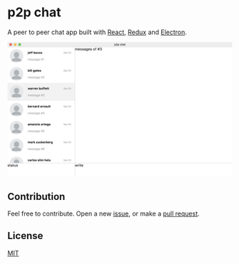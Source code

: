 # p2p chat
A peer to peer chat app built with [React](https://reactjs.org/), [Redux](https://redux.js.org/) and [Electron](https://electronjs.org/).

![](screenshot.jpg)

## Contribution
Feel free to contribute. Open a new [issue](https://github.com/ozgrozer/p2p-chat/issues), or make a [pull request](https://github.com/ozgrozer/p2p-chat/pulls).

## License
[MIT](https://github.com/ozgrozer/p2p-chat/blob/master/license)
